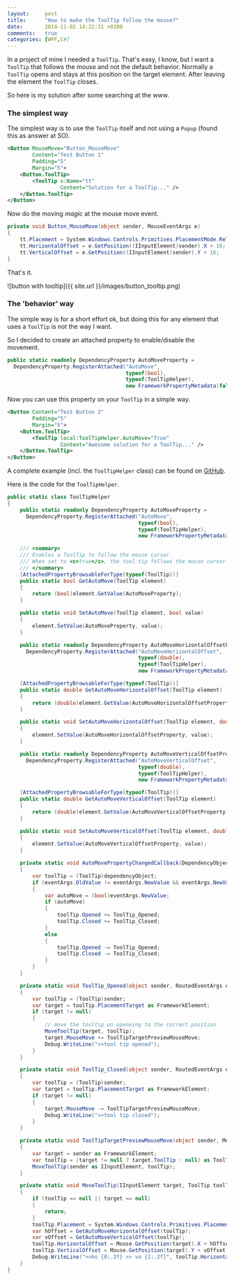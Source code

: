 ```yaml
---
layout:     post
title:      "How to make the ToolTip follow the mouse?"
date:       2014-11-02 14:22:31 +0100
comments:   true
categories: [WPF,C#]
---
```


In a project of mine I needed a `ToolTip`. That's easy, I know, but I want a `ToolTip` that follows the mouse and not the default behavior. Normally a `ToolTip` opens and stays at this position on the target element. After leaving the element the `ToolTip` closes.

So here is my solution after some searching at the www.

### The simplest way

The simplest way is to use the `ToolTip` itself and not using a `Popup` (found this as answer at SO).

```xml
<Button MouseMove="Button_MouseMove"
        Content="Test Button 1"
        Padding="5"
        Margin="5">
    <Button.ToolTip>
        <ToolTip x:Name="tt"
                 Content="Solution for a ToolTip..." />
    </Button.ToolTip>
</Button>
```

Now do the moving *magic* at the mouse move event.

```csharp
private void Button_MouseMove(object sender, MouseEventArgs e)
{
    tt.Placement = System.Windows.Controls.Primitives.PlacementMode.Relative;
    tt.HorizontalOffset = e.GetPosition((IInputElement)sender).X + 16;
    tt.VerticalOffset = e.GetPosition((IInputElement)sender).Y + 16;
}
```

That's it.

![button with tooltip]({{ site.url }}/images/button_tooltip.png)

### The 'behavior' way

The simple way is for a short effort ok, but doing this for any element that uses a `ToolTip` is not the way I want.

So I decided to create an attached property to enable/disable the movement.

```csharp
public static readonly DependencyProperty AutoMoveProperty =
  DependencyProperty.RegisterAttached("AutoMove",
                                      typeof(bool),
                                      typeof(ToolTipHelper),
                                      new FrameworkPropertyMetadata(false, AutoMovePropertyChangedCallback));
```

Now you can use this property on your `ToolTip` in a simple way.

```xml
<Button Content="Test Button 2"
        Padding="5"
        Margin="5">
    <Button.ToolTip>
        <ToolTip local:ToolTipHelper.AutoMove="True"
                 Content="Awesome solution for a ToolTip..." />
    </Button.ToolTip>
</Button>
```

A complete example (incl. the `ToolTipHelper` class) can be found on [GitHub](https://github.com/punker76/code-samples/tree/master/ToolTipAutoMoveSample).

Here is the code for the `ToolTipHelper`.

```csharp
public static class ToolTipHelper
{
    public static readonly DependencyProperty AutoMoveProperty =
      DependencyProperty.RegisterAttached("AutoMove",
                                          typeof(bool),
                                          typeof(ToolTipHelper),
                                          new FrameworkPropertyMetadata(false, AutoMovePropertyChangedCallback));

    /// <summary>
    /// Enables a ToolTip to follow the mouse cursor.
    /// When set to <c>true</c>, the tool tip follows the mouse cursor.
    /// </summary>
    [AttachedPropertyBrowsableForType(typeof(ToolTip))]
    public static bool GetAutoMove(ToolTip element)
    {
        return (bool)element.GetValue(AutoMoveProperty);
    }

    public static void SetAutoMove(ToolTip element, bool value)
    {
        element.SetValue(AutoMoveProperty, value);
    }

    public static readonly DependencyProperty AutoMoveHorizontalOffsetProperty =
      DependencyProperty.RegisterAttached("AutoMoveHorizontalOffset",
                                          typeof(double),
                                          typeof(ToolTipHelper),
                                          new FrameworkPropertyMetadata(16d));

    [AttachedPropertyBrowsableForType(typeof(ToolTip))]
    public static double GetAutoMoveHorizontalOffset(ToolTip element)
    {
        return (double)element.GetValue(AutoMoveHorizontalOffsetProperty);
    }

    public static void SetAutoMoveHorizontalOffset(ToolTip element, double value)
    {
        element.SetValue(AutoMoveHorizontalOffsetProperty, value);
    }

    public static readonly DependencyProperty AutoMoveVerticalOffsetProperty =
      DependencyProperty.RegisterAttached("AutoMoveVerticalOffset",
                                          typeof(double),
                                          typeof(ToolTipHelper),
                                          new FrameworkPropertyMetadata(16d));

    [AttachedPropertyBrowsableForType(typeof(ToolTip))]
    public static double GetAutoMoveVerticalOffset(ToolTip element)
    {
        return (double)element.GetValue(AutoMoveVerticalOffsetProperty);
    }

    public static void SetAutoMoveVerticalOffset(ToolTip element, double value)
    {
        element.SetValue(AutoMoveVerticalOffsetProperty, value);
    }

    private static void AutoMovePropertyChangedCallback(DependencyObject dependencyObject, DependencyPropertyChangedEventArgs eventArgs)
    {
        var toolTip = (ToolTip)dependencyObject;
        if (eventArgs.OldValue != eventArgs.NewValue && eventArgs.NewValue != null)
        {
            var autoMove = (bool)eventArgs.NewValue;
            if (autoMove)
            {
                toolTip.Opened += ToolTip_Opened;
                toolTip.Closed += ToolTip_Closed;
            }
            else
            {
                toolTip.Opened -= ToolTip_Opened;
                toolTip.Closed -= ToolTip_Closed;
            }
        }
    }

    private static void ToolTip_Opened(object sender, RoutedEventArgs e)
    {
        var toolTip = (ToolTip)sender;
        var target = toolTip.PlacementTarget as FrameworkElement;
        if (target != null)
        {
            // move the tooltip on openeing to the correct position
            MoveToolTip(target, toolTip);
            target.MouseMove += ToolTipTargetPreviewMouseMove;
            Debug.WriteLine(">>tool tip opened");
        }
    }

    private static void ToolTip_Closed(object sender, RoutedEventArgs e)
    {
        var toolTip = (ToolTip)sender;
        var target = toolTip.PlacementTarget as FrameworkElement;
        if (target != null)
        {
            target.MouseMove -= ToolTipTargetPreviewMouseMove;
            Debug.WriteLine(">>tool tip closed");
        }
    }

    private static void ToolTipTargetPreviewMouseMove(object sender, MouseEventArgs e)
    {
        var target = sender as FrameworkElement;
        var toolTip = (target != null ? target.ToolTip : null) as ToolTip;
        MoveToolTip(sender as IInputElement, toolTip);
    }

    private static void MoveToolTip(IInputElement target, ToolTip toolTip)
    {
        if (toolTip == null || target == null)
        {
            return;
        }
        toolTip.Placement = System.Windows.Controls.Primitives.PlacementMode.Relative;
        var hOffset = GetAutoMoveHorizontalOffset(toolTip);
        var vOffset = GetAutoMoveVerticalOffset(toolTip);
        toolTip.HorizontalOffset = Mouse.GetPosition(target).X + hOffset;
        toolTip.VerticalOffset = Mouse.GetPosition(target).Y + vOffset;
        Debug.WriteLine(">>ho {0:.2f} >> vo {1:.2f}", toolTip.HorizontalOffset, toolTip.VerticalOffset);
    }
}
```

